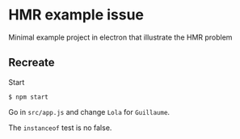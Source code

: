 # HMR example issue

Minimal example project in electron that illustrate the HMR problem


## Recreate

Start
```
$ npm start
```

Go in `src/app.js` and change `Lola` for `Guillaume`.

The `instanceof` test is no false.
